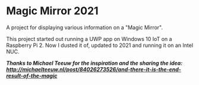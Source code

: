 # Magic Mirror 2021
A project for displaying various information on a "Magic Mirror".

This project started out running a UWP app on Windows 10 IoT on a Raspberry Pi 2. Now I dusted it of, updated to 2021 and running it on an Intel NUC.



***Thanks to Michael Teeuw for the inspiration and the sharing the idea: http://michaelteeuw.nl/post/84026273526/and-there-it-is-the-end-result-of-the-magic***
